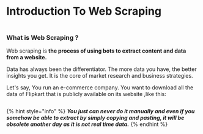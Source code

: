 # Introduction To Web Scraping

<figure><img src="https://2715416193-files.gitbook.io/~/files/v0/b/gitbook-x-prod.appspot.com/o/spaces%2FqrOwR7E0344TGTnSFHoL%2Fuploads%2FSIBB1enZzRQZ68Lq2hXj%2Fbannnner.png?alt=media&#x26;token=2bbd78a7-16bc-4358-9138-b4c522c22169" alt=""><figcaption></figcaption></figure>

### What is Web Scraping ?

Web scraping is **the process of using bots to extract content and data from a website.**

Data has always been the differentiator. The more data you have, the better insights you get. It is the core of market research and business strategies.

Let's say, You run an e-commerce company. You want to download all the data of Flipkart that is publicly available on its website ,like this:

<figure><img src="https://2715416193-files.gitbook.io/~/files/v0/b/gitbook-x-prod.appspot.com/o/spaces%2FqrOwR7E0344TGTnSFHoL%2Fuploads%2FfCiCrphtsd5A29nfObZN%2Fimage.png?alt=media&#x26;token=22c58417-0ae6-4bed-b6cf-6796fa7af042" alt=""><figcaption></figcaption></figure>

{% hint style="info" %}
_**You just can never do it manually and even if you somehow be able to extract by simply copying and pasting, it will be obsolete another day as it is not real time data.**_
{% endhint %}
